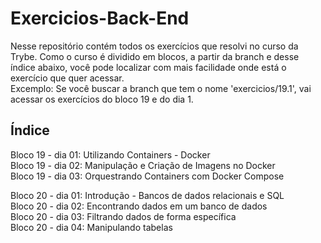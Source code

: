 # Exercicios-Back-End
Nesse repositório contém todos os exercícios que resolvi no curso da Trybe. Como o curso é dividido em blocos, a partir da branch e desse índice abaixo, você pode localizar com mais facilidade onde está o exercício que quer acessar. <br>
Excemplo: Se você buscar a branch que tem o nome 'exercicios/19.1', vai acessar os exercícios do bloco 19 e do dia 1.

## Índice
Bloco 19 - dia 01: Utilizando Containers - Docker<br>
Bloco 19 - dia 02: Manipulação e Criação de Imagens no Docker<br>
Bloco 19 - dia 03: Orquestrando Containers com Docker Compose<br>

Bloco 20 - dia 01: Introdução - Bancos de dados relacionais e SQL<br>
Bloco 20 - dia 02: Encontrando dados em um banco de dados<br>
Bloco 20 - dia 03: Filtrando dados de forma específica<br>
Bloco 20 - dia 04: Manipulando tabelas<br>
